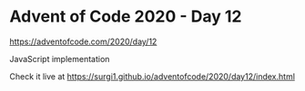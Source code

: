 # Advent of Code 2020 - Day 12

https://adventofcode.com/2020/day/12

JavaScript implementation

Check it live at https://surgi1.github.io/adventofcode/2020/day12/index.html